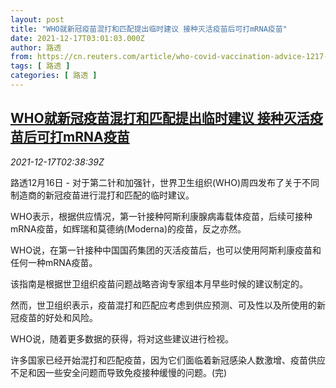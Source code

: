```yaml
---
layout: post
title: "WHO就新冠疫苗混打和匹配提出临时建议 接种灭活疫苗后可打mRNA疫苗"
date: 2021-12-17T03:01:03.000Z
author: 路透
from: https://cn.reuters.com/article/who-covid-vaccination-advice-1217-idCNKBS2IW07Q
tags: [ 路透 ]
categories: [ 路透 ]
---
```

<!--1639710063000-->
[WHO就新冠疫苗混打和匹配提出临时建议 接种灭活疫苗后可打mRNA疫苗](https://cn.reuters.com/article/who-covid-vaccination-advice-1217-idCNKBS2IW07Q)
------

<div>
<div><i>2021-12-17T02:38:39Z</i></div><p>路透12月16日 - 对于第二针和加强针，世界卫生组织(WHO)周四发布了关于不同制造商的新冠疫苗进行混打和匹配的临时建议。</p><p>WHO表示，根据供应情况，第一针接种阿斯利康腺病毒载体疫苗，后续可接种mRNA疫苗，如辉瑞和莫德纳(Moderna)的疫苗，反之亦然。</p><p>WHO说，在第一针接种中国国药集团的灭活疫苗后，也可以使用阿斯利康疫苗和任何一种mRNA疫苗。</p><p>该指南是根据世卫组织疫苗问题战略咨询专家组本月早些时候的建议制定的。</p><p>然而，世卫组织表示，疫苗混打和匹配应考虑到供应预测、可及性以及所使用的新冠疫苗的好处和风险。</p><p>WHO说，随着更多数据的获得，将对这些建议进行检视。</p><p>许多国家已经开始混打和匹配疫苗，因为它们面临着新冠感染人数激增、疫苗供应不足和因一些安全问题而导致免疫接种缓慢的问题。(完)</p>
</div>
